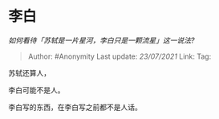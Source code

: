 # 李白
*如何看待「苏轼是一片星河，李白只是一颗流星」这一说法?*

> Author: #Anonymity
> Last update: *23/07/2021*
> Link:
> Tag:

苏轼还算人，

李白可能不是人。

李白写的东西，在李白写之前都不是人话。
